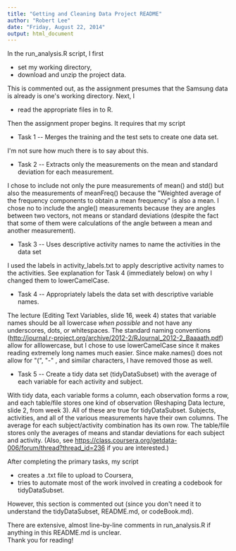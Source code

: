 ```yaml
---
title: "Getting and Cleaning Data Project README"
author: "Robert Lee"
date: "Friday, August 22, 2014"
output: html_document
---
```


In the run_analysis.R script, I first

- set my working directory,
- download and unzip the project data.  

This is commented out, as the assignment presumes that the Samsung data is already is one's working directory.  Next, I

- read the appropriate files in to R.  

Then the assignment proper begins.  It requires that my script  

- Task 1 -- Merges the training and the test sets to create one data set.  

I'm not sure how much there is to say about this.  

- Task 2 -- Extracts only the measurements on the mean and standard deviation for each measurement. 
  
I chose to include not only the pure measurements of mean() and std() but also the measurements of meanFreq() because the "Weighted average of the frequency components to obtain a mean frequency" is also a mean.  I chose no to include the angle() measurements because they are angles between two vectors, not means or standard deviations (despite the fact that some of them were calculations of the angle between a mean and another measurement).  

- Task 3 -- Uses descriptive activity names to name the activities in the data set

I used the labels in activity_labels.txt to apply descriptive activity names to the activities.  See explanation for Task 4 (immediately below) on why I changed them to lowerCamelCase.  

- Task 4 -- Appropriately labels the data set with descriptive variable names. 

The lecture (Editing Text Variables, slide 16, week 4) states that variable names should be all lowercase *when possible* and not have any underscores, dots, or whitespaces.  The standard naming conventions (http://journal.r-project.org/archive/2012-2/RJournal_2012-2_Baaaath.pdf) allow for alllowercase, but I chose to use lowerCamelCase since it makes reading extremely long names much easier.  Since make.names() does not allow for "(", "-"
, and similar characters, I have removed those as well.  

- Task 5 -- Create a tidy data set (tidyDataSubset) with the average of each 
  variable for each activity and subject.  
  
With tidy data, each variable forms a column, each observation forms a row, and each table/file stores one kind of observation (Reshaping Data lecture, slide 2, from week 3).  All of these are true for tidyDataSubset.  Subjects, activities, and all of the various measurements have their own columns.  The average for each subject/activity combination has its own row.  The table/file stores only the averages of means and standar deviations for each subject and activity.  (Also, see https://class.coursera.org/getdata-006/forum/thread?thread_id=236 if you are interested.)

After completing the primary tasks, my script

- creates a .txt file to upload to Coursera,
- tries to automate most of the work involved in creating a codebook for tidyDataSubset.

However, this section is commented out (since you don't need it to understand the tidyDataSubset, README.md, or codeBook.md).  

There are extensive, almost line-by-line comments in run_analysis.R if anything in this README.md is unclear.  
Thank you for reading!
